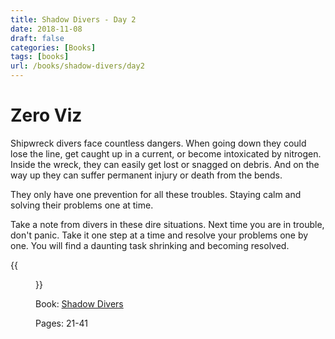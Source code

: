 ```yaml
---
title: Shadow Divers - Day 2
date: 2018-11-08
draft: false
categories: [Books]
tags: [books]
url: /books/shadow-divers/day2
---
```


# Zero Viz

Shipwreck divers face countless dangers. When going down they could lose the line, get caught up in a current, or become intoxicated by nitrogen. Inside the wreck, they can easily get lost or snagged on debris. And on the way up they can suffer permanent injury or death from the bends.

They only have one prevention for all these troubles. Staying calm and solving their problems one at time.

Take a note from divers in these dire situations. Next time you are in trouble, don't panic. Take it one step at a time and resolve your problems one by one. You will find a daunting task shrinking and becoming resolved.

{{<figure src="/img/shadow-divers.jpeg" alt="Shadow Divers" link="https://amzn.to/2JIUG0h">}}

Book: [Shadow Divers](https://amzn.to/2JIUG0h)

Pages: 21-41


